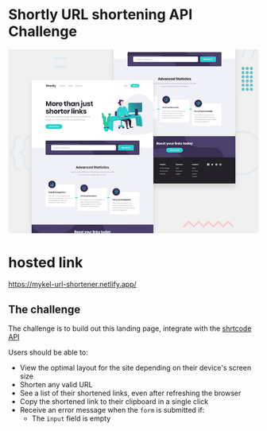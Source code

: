 # Shortly URL shortening API Challenge

![Design preview for the Shortly URL shortening API coding challenge](./design/desktop-preview.jpg)

# hosted link
https://mykel-url-shortener.netlify.app/

## The challenge

The challenge is to build out this landing page, integrate with the [shrtcode API](https://app.shrtco.de/)

Users should be able to:
- View the optimal layout for the site depending on their device's screen size
- Shorten any valid URL
- See a list of their shortened links, even after refreshing the browser
- Copy the shortened link to their clipboard in a single click
- Receive an error message when the `form` is submitted if:
  - The `input` field is empty

